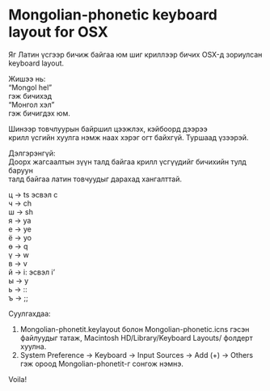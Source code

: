 Mongolian-phonetic keyboard layout for OSX
==========================================

Яг Латин үсгээр бичиж байгаа юм шиг криллээр бичих OSX-д зориулсан
keyboard layout.  

Жишээ нь:  
“Mongol hel”  
гэж бичихэд  
“Монгол хэл”  
гэж бичигдэх юм.  

Шинээр товчлуурын байршил цээжлэх, кэйбоoрд дээрээ  
крилл үсгийн хуулга нэмж наах хэрэг огт байхгүй. Туршаад үзээрэй.  

Дэлгэрэнгүй:  
Доорх жагсаалтын зүүн талд байгаа крилл үсгүүдийг бичихийн тулд баруун  
талд байгаа латин товчуудыг дарахад хангалттай.  
  
ц -> ts эсвэл c  
ч -> ch  
ш -> sh  
я -> ya  
е -> ye  
ё -> yo  
ө -> q  
ү -> w  
в -> v  
й -> i: эсвэл i’  
ы -> y  
ь -> ::  
ъ -> ;;  
  
Суулгахдаа:   
1) Mongolian-phonetit.keylayout болон Mongolian-phonetic.icns гэсэн файлуудыг татаж, Macintosh HD/Library/Keyboard Layouts/ фолдерт хуулна.  
2) System Preference -> Keyboard -> Input Sources -> Add (+) -> Others гэж ороод Mongolian-phonetit-г сонгож нэмнэ.   
  
Voila!
